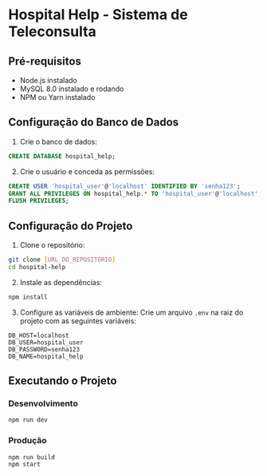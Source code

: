 # Hospital Help - Sistema de Teleconsulta

## Pré-requisitos
- Node.js instalado
- MySQL 8.0 instalado e rodando
- NPM ou Yarn instalado

## Configuração do Banco de Dados

1. Crie o banco de dados:
```sql
CREATE DATABASE hospital_help;
```

2. Crie o usuário e conceda as permissões:
```sql
CREATE USER 'hospital_user'@'localhost' IDENTIFIED BY 'senha123';
GRANT ALL PRIVILEGES ON hospital_help.* TO 'hospital_user'@'localhost';
FLUSH PRIVILEGES;
```

## Configuração do Projeto

1. Clone o repositório:
```bash
git clone [URL_DO_REPOSITÓRIO]
cd hospital-help
```

2. Instale as dependências:
```bash
npm install
```

3. Configure as variáveis de ambiente:
Crie um arquivo `.env` na raiz do projeto com as seguintes variáveis:
```
DB_HOST=localhost
DB_USER=hospital_user
DB_PASSWORD=senha123
DB_NAME=hospital_help
```

## Executando o Projeto

### Desenvolvimento
```bash
npm run dev
```

### Produção
```bash
npm run build
npm start
```